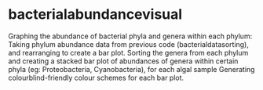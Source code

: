 # bacterialabundancevisual
Graphing the abundance of bacterial phyla and genera within each phylum:
Taking phylum abundance data from previous code (bacterialdatasorting), and rearranging to create a bar plot.
Sorting the genera from each phylum and creating a stacked bar plot of abundances of genera within certain phyla (eg: Proteobacteria, Cyanobacteria), for each algal sample
Generating colourblind-friendly colour schemes for each bar plot.
